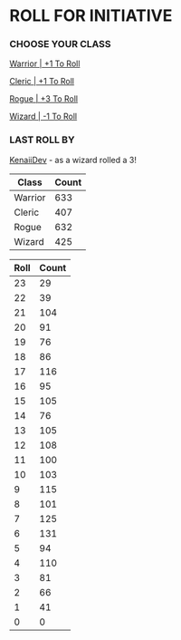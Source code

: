 # ROLL FOR INITIATIVE
### CHOOSE YOUR CLASS

[Warrior | +1 To Roll](https://github.com/benjaminsampica/benjaminsampica/issues/new?title=roll%7Cwarrior&body=Just+click+%27Submit+new+issue%27.)

[Cleric | +1 To Roll](https://github.com/benjaminsampica/benjaminsampica/issues/new?title=roll%7Ccleric&body=Just+click+%27Submit+new+issue%27.)

[Rogue | +3 To Roll](https://github.com/benjaminsampica/benjaminsampica/issues/new?title=roll%7Crogue&body=Just+click+%27Submit+new+issue%27.)

[Wizard | -1 To Roll](https://github.com/benjaminsampica/benjaminsampica/issues/new?title=roll%7Cwizard&body=Just+click+%27Submit+new+issue%27.)
### LAST ROLL BY
[KenaiiDev](https://www.github.com/KenaiiDev) - as a wizard rolled a 3!

|Class|Count|
|-|-|
|Warrior|633|
|Cleric|407|
|Rogue|632|
|Wizard|425|

|Roll|Count|
|-|-|
|23|29
|22|39
|21|104
|20|91
|19|76
|18|86
|17|116
|16|95
|15|105
|14|76
|13|105
|12|108
|11|100
|10|103
|9|115
|8|101
|7|125
|6|131
|5|94
|4|110
|3|81
|2|66
|1|41
|0|0

